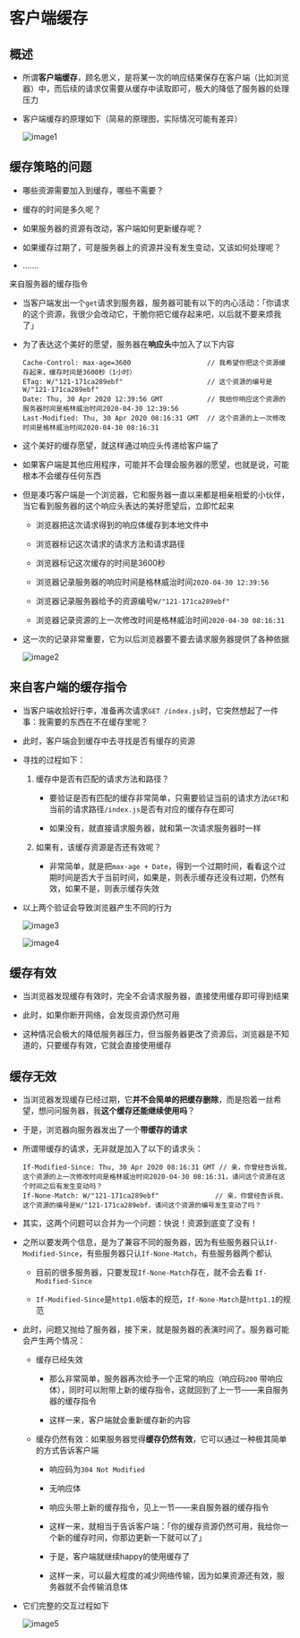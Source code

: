 # 客户端缓存

## 概述

+ 所谓**客户端缓存**，顾名思义，是将某一次的响应结果保存在客户端（比如浏览器）中，而后续的请求仅需要从缓存中读取即可，极大的降低了服务器的处理压力

+ 客户端缓存的原理如下（简易的原理图，实际情况可能有差异）

  ![image1](image/image1.png)

## 缓存策略的问题

+ 哪些资源需要加入到缓存，哪些不需要？

+ 缓存的时间是多久呢？

+ 如果服务器的资源有改动，客户端如何更新缓存呢？

+ 如果缓存过期了，可是服务器上的资源并没有发生变动，又该如何处理呢？

+ .......

来自服务器的缓存指令

+ 当客户端发出一个`get`请求到服务器，服务器可能有以下的内心活动：「你请求的这个资源，我很少会改动它，干脆你把它缓存起来吧，以后就不要来烦我了」

+ 为了表达这个美好的愿望，服务器在**响应头**中加入了以下内容

  ```text
  Cache-Control: max-age=3600                   // 我希望你把这个资源缓存起来，缓存时间是3600秒（1小时）
  ETag: W/"121-171ca289ebf"                     // 这个资源的编号是W/"121-171ca289ebf"
  Date: Thu, 30 Apr 2020 12:39:56 GMT           // 我给你响应这个资源的服务器时间是格林威治时间2020-04-30 12:39:56
  Last-Modified: Thu, 30 Apr 2020 08:16:31 GMT  // 这个资源的上一次修改时间是格林威治时间2020-04-30 08:16:31
  ```

+ 这个美好的缓存愿望，就这样通过响应头传递给客户端了

+ 如果客户端是其他应用程序，可能并不会理会服务器的愿望，也就是说，可能根本不会缓存任何东西

+ 但是凑巧客户端是一个浏览器，它和服务器一直以来都是相亲相爱的小伙伴，当它看到服务器的这个响应头表达的美好愿望后，立即忙起来

  + 浏览器把这次请求得到的响应体缓存到本地文件中

  + 浏览器标记这次请求的请求方法和请求路径

  + 浏览器标记这次缓存的时间是3600秒

  + 浏览器记录服务器的响应时间是格林威治时间`2020-04-30 12:39:56`

  + 浏览器记录服务器给予的资源编号`W/"121-171ca289ebf"`

  + 浏览器记录资源的上一次修改时间是格林威治时间`2020-04-30 08:16:31`

+ 这一次的记录非常重要，它为以后浏览器要不要去请求服务器提供了各种依据

  ![image2](image/image2.png)

## 来自客户端的缓存指令

+ 当客户端收拾好行李，准备再次请求`GET /index.js`时，它突然想起了一件事：我需要的东西在不在缓存里呢？

+ 此时，客户端会到缓存中去寻找是否有缓存的资源

+ 寻找的过程如下：

  1. 缓存中是否有匹配的请求方法和路径？

      + 要验证是否有匹配的缓存非常简单，只需要验证当前的请求方法`GET`和当前的请求路径`/index.js`是否有对应的缓存存在即可

      + 如果没有，就直接请求服务器，就和第一次请求服务器时一样

  2. 如果有，该缓存资源是否还有效呢？

      + 非常简单，就是把`max-age + Date`，得到一个过期时间，看看这个过期时间是否大于当前时间，如果是，则表示缓存还没有过期，仍然有效，如果不是，则表示缓存失效

+ 以上两个验证会导致浏览器产生不同的行为

  ![image3](image/image3.png)

  ![image4](image/image4.png)

## 缓存有效

+ 当浏览器发现缓存有效时，完全不会请求服务器，直接使用缓存即可得到结果

+ 此时，如果你断开网络，会发现资源仍然可用

+ 这种情况会极大的降低服务器压力，但当服务器更改了资源后，浏览器是不知道的，只要缓存有效，它就会直接使用缓存

## 缓存无效

+ 当浏览器发现缓存已经过期，它**并不会简单的把缓存删除**，而是抱着一丝希望，想问问服务器，我**这个缓存还能继续使用吗**？

+ 于是，浏览器向服务器发出了一个**带缓存的请求**

+ 所谓带缓存的请求，无非就是加入了以下的请求头：

  ```text
  If-Modified-Since: Thu, 30 Apr 2020 08:16:31 GMT // 亲，你曾经告诉我，这个资源的上一次修改时间是格林威治时间2020-04-30 08:16:31，请问这个资源在这个时间之后有发生变动吗？
  If-None-Match: W/"121-171ca289ebf"              // 亲，你曾经告诉我，这个资源的编号是W/"121-171ca289ebf，请问这个资源的编号发生变动了吗？
  ```

+ 其实，这两个问题可以合并为一个问题：快说！资源到底变了没有！

+ 之所以要发两个信息，是为了兼容不同的服务器，因为有些服务器只认`If-Modified-Since`，有些服务器只认`If-None-Match`，有些服务器两个都认

  + 目前的很多服务器，只要发现`If-None-Match`存在，就不会去看 `If-Modified-Since`

  + `If-Modified-Since`是`http1.0`版本的规范，`If-None-Match`是`http1.1`的规范

+ 此时，问题又抛给了服务器，接下来，就是服务器的表演时间了。服务器可能会产生两个情况：

  + 缓存已经失效

    + 那么非常简单，服务器再次给予一个正常的响应（响应码`200` 带响应体），同时可以附带上新的缓存指令，这就回到了上一节——来自服务器的缓存指令

    + 这样一来，客户端就会重新缓存新的内容

  + 缓存仍然有效：如果服务器觉得**缓存仍然有效**，它可以通过一种极其简单的方式告诉客户端

    + 响应码为`304 Not Modified`

    + 无响应体

    + 响应头带上新的缓存指令，见上一节——来自服务器的缓存指令

    + 这样一来，就相当于告诉客户端：「你的缓存资源仍然可用，我给你一个新的缓存时间，你那边更新一下就可以了」

    + 于是，客户端就继续happy的使用缓存了

    + 这样一来，可以最大程度的减少网络传输，因为如果资源还有效，服务器就不会传输消息体

+ 它们完整的交互过程如下

  ![image5](image/image5.png)
